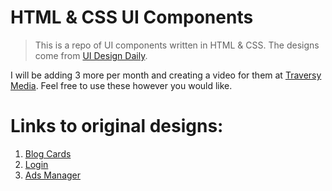 # HTML & CSS UI Components

> This is a repo of UI components written in HTML & CSS. The designs come from [UI Design Daily](https://uidesigndaily.com).

I will be adding 3 more per month and creating a video for them at [Traversy Media](https://www.youtube.com/channel/UC29ju8bIPH5as8OGnQzwJyA). Feel free to use these however you would like.

# Links to original designs:

1. [Blog Cards](https://uidesigndaily.com/posts/sketch-blog-cards-post-article-thumbnail-day-997)
2. [Login](https://uidesigndaily.com/posts/sketch-login-log-in-authentication-features-day-1022)
3. [Ads Manager](https://uidesigndaily.com/posts/sketch-ads-manager-table-list-day-1049)
